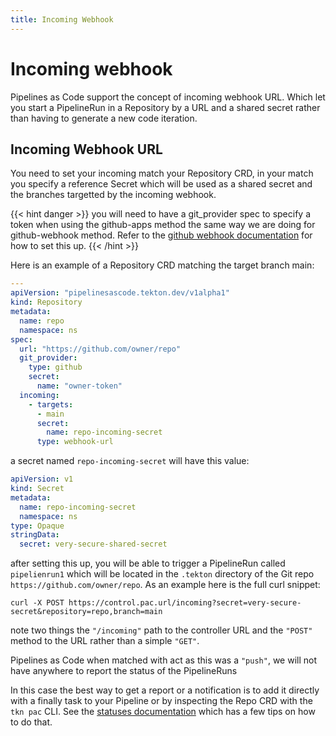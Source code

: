 ```yaml
---
title: Incoming Webhook
---
```

# Incoming webhook

Pipelines as Code support the concept of incoming webhook URL. Which let you
start a PipelineRun in a Repository by a URL and a shared secret rather than
having to generate a new code iteration.

## Incoming Webhook URL

You need to set your incoming match your Repository CRD, in your match you
specify a reference Secret which will be used as a shared secret and the
branches targetted by the incoming webhook.

{{< hint danger >}}
you will need to have a git_provider spec to specify a token when using the
github-apps method the same way we are doing for github-webhook method. Refer to
the [github webhook documentation](/docs/install/github_webhook) for how to set
this up.
{{< /hint >}}

Here is an example of a Repository CRD matching the target branch main:

```yaml
---
apiVersion: "pipelinesascode.tekton.dev/v1alpha1"
kind: Repository
metadata:
  name: repo
  namespace: ns
spec:
  url: "https://github.com/owner/repo"
  git_provider:
    type: github
    secret:
      name: "owner-token"
  incoming:
    - targets:
      - main
      secret:
        name: repo-incoming-secret
      type: webhook-url
```

a secret named `repo-incoming-secret` will have this value:

```yaml
apiVersion: v1
kind: Secret
metadata:
  name: repo-incoming-secret
  namespace: ns
type: Opaque
stringData:
  secret: very-secure-shared-secret
```

after setting this up, you will be able to trigger a PipelineRun called
`pipelienrun1` which will be located in the `.tekton` directory of the Git repo
`https://github.com/owner/repo`. As an example here is the full curl snippet:

```shell
curl -X POST https://control.pac.url/incoming?secret=very-secure-secret&repository=repo,branch=main
```

note two things the `"/incoming"` path to the controller URL and the `"POST"`
method to the URL rather than a simple `"GET"`.

Pipelines as Code when matched with act as this was a `"push"`, we will not have
anywhere to report the status of the PipelineRuns

In this case the best way to get a report or a notification is to add it directly
with a finally task to your Pipeline or by inspecting the Repo CRD with the `tkn
pac` CLI. See the [statuses documentation](/docs/guide/statuses) which has a few
tips on how to do that.
